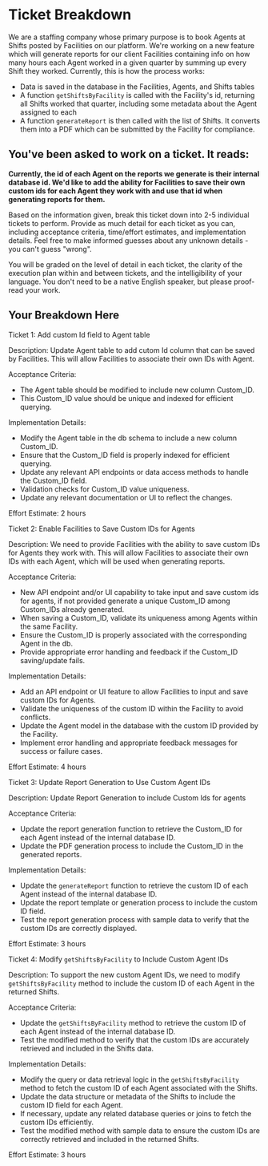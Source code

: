 # Ticket Breakdown
We are a staffing company whose primary purpose is to book Agents at Shifts posted by Facilities on our platform. We're working on a new feature which will generate reports for our client Facilities containing info on how many hours each Agent worked in a given quarter by summing up every Shift they worked. Currently, this is how the process works:

- Data is saved in the database in the Facilities, Agents, and Shifts tables
- A function `getShiftsByFacility` is called with the Facility's id, returning all Shifts worked that quarter, including some metadata about the Agent assigned to each
- A function `generateReport` is then called with the list of Shifts. It converts them into a PDF which can be submitted by the Facility for compliance.

## You've been asked to work on a ticket. It reads:

**Currently, the id of each Agent on the reports we generate is their internal database id. We'd like to add the ability for Facilities to save their own custom ids for each Agent they work with and use that id when generating reports for them.**


Based on the information given, break this ticket down into 2-5 individual tickets to perform. Provide as much detail for each ticket as you can, including acceptance criteria, time/effort estimates, and implementation details. Feel free to make informed guesses about any unknown details - you can't guess "wrong".


You will be graded on the level of detail in each ticket, the clarity of the execution plan within and between tickets, and the intelligibility of your language. You don't need to be a native English speaker, but please proof-read your work.

## Your Breakdown Here
Ticket 1: Add custom Id field to Agent table

Description:
Update Agent table to add cutom Id column that can be saved by Facilities. This will allow Facilities to associate their own IDs with Agent.

Acceptance Criteria:
- The Agent table should be modified to include new column Custom_ID.
- This Custom_ID value should be unique and indexed for efficient querying. 

Implementation Details:
- Modify the Agent table in the db schema to include a new column Custom_ID.
- Ensure that the Custom_ID field is properly indexed for efficient querying.
- Update any relevant API endpoints or data access methods to handle the Custom_ID field.
- Validation checks for Custom_ID value uniqueness.
- Update any relevant documentation or UI to reflect the changes.

Effort Estimate: 2 hours


Ticket 2: Enable Facilities to Save Custom IDs for Agents

Description:
We need to provide Facilities with the ability to save custom IDs for Agents they work with. This will allow Facilities to associate their own IDs with each Agent, which will be used when generating reports.

Acceptance Criteria:
- New API endpoint and/or UI capability to take input and save custom ids for agents, if not provided generate a unique Custom_ID among Custom_IDs already generated.
- When saving a Custom_ID, validate its uniqueness among Agents within the same Facility.
- Ensure the Custom_ID is properly associated with the corresponding Agent in the db.
- Provide appropriate error handling and feedback if the Custom_ID saving/update fails.

Implementation Details:
- Add an API endpoint or UI feature to allow Facilities to input and save custom IDs for Agents.
- Validate the uniqueness of the custom ID within the Facility to avoid conflicts.
- Update the Agent model in the database with the custom ID provided by the Facility.
- Implement error handling and appropriate feedback messages for success or failure cases.

Effort Estimate: 4 hours


Ticket 3: Update Report Generation to Use Custom Agent IDs

Description:
Update Report Generation to include Custom Ids for agents

Acceptance Criteria:
- Update the report generation function to retrieve the Custom_ID for each Agent instead of the internal database ID.
- Update the PDF generation process to include the Custom_ID in the generated reports.

Implementation Details:
- Update the `generateReport` function to retrieve the custom ID of each Agent instead of the internal database ID.
- Update the report template or generation process to include the custom ID field.
- Test the report generation process with sample data to verify that the custom IDs are correctly displayed.

Effort Estimate: 3 hours


Ticket 4: Modify `getShiftsByFacility` to Include Custom Agent IDs

Description:
To support the new custom Agent IDs, we need to modify `getShiftsByFacility` method to include the custom ID of each Agent in the returned Shifts.

Acceptance Criteria:

- Update the `getShiftsByFacility` method to retrieve the custom ID of each Agent instead of the internal database ID.
- Test the modified method to verify that the custom IDs are accurately retrieved and included in the Shifts data.

Implementation Details:
- Modify the query or data retrieval logic in the `getShiftsByFacility` method to fetch the custom ID of each Agent associated with the Shifts.
- Update the data structure or metadata of the Shifts to include the custom ID field for each Agent.
- If necessary, update any related database queries or joins to fetch the custom IDs efficiently.
- Test the modified method with sample data to ensure the custom IDs are correctly retrieved and included in the returned Shifts.

Effort Estimate: 3 hours
